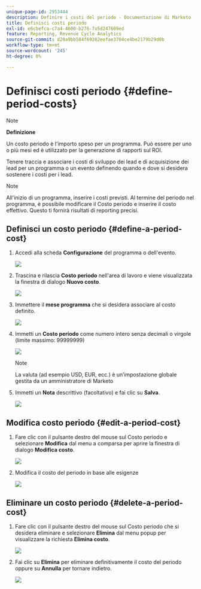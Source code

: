 ```yaml
---
unique-page-id: 2953444
description: Definire i costi del periodo - Documentazione di Marketo - Documentazione del prodotto
title: Definisci costi periodo
exl-id: e6cbefca-c7a4-4600-b276-7a5d247609ed
feature: Reporting, Revenue Cycle Analytics
source-git-commit: d20a9bb584f69282eefae3704ce4be2179b29d0b
workflow-type: tm+mt
source-wordcount: '245'
ht-degree: 0%

---
```


# Definisci costi periodo {#define-period-costs}

>[!NOTE]
>
>**Definizione**
>
>Un costo periodo è l&#39;importo speso per un programma. Può essere per uno o più mesi ed è utilizzato per la generazione di rapporti sul ROI.

Tenere traccia e associare i costi di sviluppo dei lead e di acquisizione dei lead per un programma o un evento definendo quando e dove si desidera sostenere i costi per i lead.

>[!NOTE]
>
>All&#39;inizio di un programma, inserire i costi previsti. Al termine del periodo nel programma, è possibile modificare il Costo periodo e inserire il costo effettivo. Questo ti fornirà risultati di reporting precisi.

## Definisci un costo periodo {#define-a-period-cost}

1. Accedi alla scheda **Configurazione** del programma o dell&#39;evento.

   ![](assets/image2015-4-24-11-3a13-3a27.png)

1. Trascina e rilascia **Costo periodo** nell&#39;area di lavoro e viene visualizzata la finestra di dialogo **Nuovo costo**.

   ![](assets/image2015-4-24-16-3a31-3a15.png)

1. Immettere il **mese programma** che si desidera associare al costo definito.

   ![](assets/image2015-4-24-16-3a11-3a30.png)

1. Immetti un **Costo periodo** come numero intero senza decimali o virgole (limite massimo: 99999999)

   ![](assets/image2015-4-24-16-3a10-3a24.png)

   >[!NOTE]
   >
   >La valuta (ad esempio USD, EUR, ecc.) è un’impostazione globale gestita da un amministratore di Marketo

1. Immetti un **Nota** descrittivo (facoltativo) e fai clic su **Salva**.

   ![](assets/image2015-4-24-16-3a21-3a16.png)

## Modifica costo periodo {#edit-a-period-cost}

1. Fare clic con il pulsante destro del mouse sul Costo periodo e selezionare **Modifica** dal menu a comparsa per aprire la finestra di dialogo **Modifica costo**.

   ![](assets/image2015-4-24-16-3a26-3a29.png)

1. Modifica il costo del periodo in base alle esigenze

   ![](assets/image2015-4-24-16-3a27-3a38.png)

## Eliminare un costo periodo {#delete-a-period-cost}

1. Fare clic con il pulsante destro del mouse sul Costo periodo che si desidera eliminare e selezionare **Elimina** dal menu popup per visualizzare la richiesta **Elimina costo**.

   ![](assets/image2015-4-24-16-3a33-3a32.png)

1. Fai clic su **Elimina** per eliminare definitivamente il costo del periodo oppure su **Annulla** per tornare indietro.

   ![](assets/image2015-4-24-16-3a34-3a38.png)
